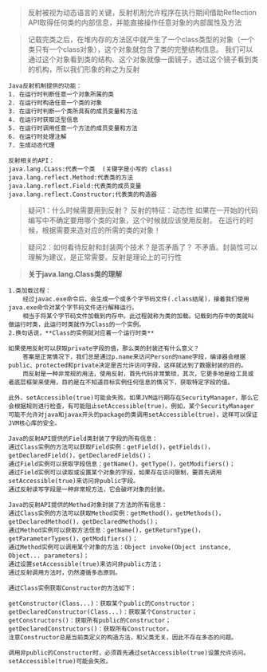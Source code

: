 >反射被视为动态语言的关键，反射机制允许程序在执行期间借助Reflection API取得任何类的内部信息，并能直接操作任意对象的内部属性及方法

>记载完类之后，在堆内存的方法区中就产生了一个class类型的对象（一个类只有一个class对象），这个对象就包含了类的完整结构信息。
>我们可以通过这个对象看到类的结构、这个对象就像一面镜子，透过这个镜子看到类的机构，所以我们形象的称之为反射

```
Java反射机制提供的功能：
1. 在运行时判断任意一个对象所属的类
2. 在运行时构造任意一个类的对象
3. 在运行时判断一个类所具有的成员变量和方法
4. 在运行时获取泛型信息
5. 在运行时调用任意一个方法的成员变量和方法
6. 在运行时处理注解
7. 生成动态代理
```

```
反射相关的API：
java.lang.CLass:代表一个类  (关键字是小写的 class)
java.lang.reflect.Method:代表类的方法
java.lang.reflect.Field:代表类的成员变量
java.lang.reflect.Constructor:代表类的构造器 
```

>疑问1：什么时候需要用到反射？
反射的特征：动态性
如果在一开始的代码编写中不确定要用哪个类的对象，这个时候就应该使用反射。
在运行的时候，根据需要来造对应的所需的类的对象！

>疑问2：如何看待反射和封装两个技术？是否矛盾了？
不矛盾。封装性可以理解为建议，是正常需要。反射是理论上的可行性

> **关于java.lang.Class类的理解**
``` 
1.类加载过程：
    经过javac.exe命令后，会生成一个或多个字节码文件(.class结尾)，接着我们使用java.exe命令对某个字节码文件进行解释运行。
    相当于将某个字节码文件加载到内存中。此过程就称为类的加载。记载到内存中的类就叫做运行时类，此运行时类就作为Class的一个实例。
2.换句话说，**Class的实例就对应着一个运行时类**

``` 

```
如果使用反射可以获取private字段的值，那么类的封装还有什么意义？
    答案是正常情况下，我们总是通过p.name来访问Person的name字段，编译器会根据public、protected和private决定是否允许访问字段，这样就达到了数据封装的目的。
    而反射是一种非常规的用法，使用反射，首先代码非常繁琐，其次，它更多地是给工具或者底层框架来使用，目的是在不知道目标实例任何信息的情况下，获取特定字段的值。

此外，setAccessible(true)可能会失败。如果JVM运行期存在SecurityManager，那么它会根据规则进行检查，有可能阻止setAccessible(true)。例如，某个SecurityManager可能不允许对java和javax开头的package的类调用setAccessible(true)，这样可以保证JVM核心库的安全。
```

```
Java的反射API提供的Field类封装了字段的所有信息：
通过Class实例的方法可以获取Field实例：getField()，getFields()，getDeclaredField()，getDeclaredFields()；
通过Field实例可以获取字段信息：getName()，getType()，getModifiers()；
通过Field实例可以读取或设置某个对象的字段，如果存在访问限制，要首先调用setAccessible(true)来访问非public字段。
通过反射读写字段是一种非常规方法，它会破坏对象的封装。
```

```
Java的反射API提供的Method对象封装了方法的所有信息：
通过Class实例的方法可以获取Method实例：getMethod()，getMethods()，getDeclaredMethod()，getDeclaredMethods()；
通过Method实例可以获取方法信息：getName()，getReturnType()，getParameterTypes()，getModifiers()；
通过Method实例可以调用某个对象的方法：Object invoke(Object instance, Object... parameters)；
通过设置setAccessible(true)来访问非public方法；
通过反射调用方法时，仍然遵循多态原则。
```

```
通过Class实例获取Constructor的方法如下：

getConstructor(Class...)：获取某个public的Constructor；
getDeclaredConstructor(Class...)：获取某个Constructor；
getConstructors()：获取所有public的Constructor；
getDeclaredConstructors()：获取所有Constructor。
注意Constructor总是当前类定义的构造方法，和父类无关，因此不存在多态的问题。

调用非public的Constructor时，必须首先通过setAccessible(true)设置允许访问。setAccessible(true)可能会失败。
```

